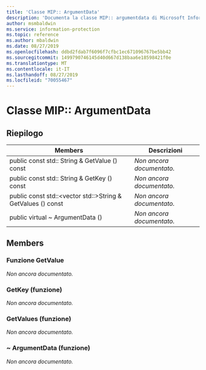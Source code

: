 ```yaml
---
title: 'Classe MIP:: ArgumentData'
description: 'Documenta la classe MIP:: argumentdata di Microsoft Information Protection (MIP) SDK.'
author: msmbaldwin
ms.service: information-protection
ms.topic: reference
ms.author: mbaldwin
ms.date: 08/27/2019
ms.openlocfilehash: ddbd2fdab7f6096f7cfbc1ec671096767be5bb42
ms.sourcegitcommit: 1499790746145d40d667d138baa6e18598421f0e
ms.translationtype: MT
ms.contentlocale: it-IT
ms.lasthandoff: 08/27/2019
ms.locfileid: "70055467"
---
```

# <a name="class-mipargumentdata"></a>Classe MIP:: ArgumentData 
  
## <a name="summary"></a>Riepilogo
 Members                        | Descrizioni                                
--------------------------------|---------------------------------------------
public const std:: String & GetValue () const  | _Non ancora documentato._
public const std:: String & GetKey () const  | _Non ancora documentato._
public const std::\<vector std::\>String & GetValues () const  | _Non ancora documentato._
public virtual ~ ArgumentData ()  | _Non ancora documentato._
  
## <a name="members"></a>Members
  
### <a name="getvalue-function"></a>Funzione GetValue
_Non ancora documentato._

  
### <a name="getkey-function"></a>GetKey (funzione)
_Non ancora documentato._

  
### <a name="getvalues-function"></a>GetValues (funzione)
_Non ancora documentato._

  
### <a name="argumentdata-function"></a>~ ArgumentData (funzione)
_Non ancora documentato._

